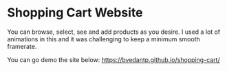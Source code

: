 # Shopping Cart Website

You can browse, select, see and add products as you desire.
I used a lot of animations in this and it was challenging to keep a minimum smooth framerate.

You can go demo the site below:
https://bvedantp.github.io/shopping-cart/

